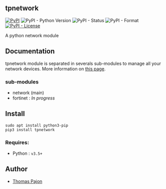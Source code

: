 ## tpnetwork

[![PyPI](https://img.shields.io/pypi/v/tpnetwork?logo=pypi&logoColor=white)](https://pypi.org/project/tpnetwork)
![PyPI - Python Version](https://img.shields.io/pypi/pyversions/tpnetwork?logo=python&logoColor=white)
![PyPI - Status](https://img.shields.io/pypi/status/tpnetwork)
![PyPI - Format](https://img.shields.io/pypi/format/tpnetwork)
[![PyPI - License](https://img.shields.io/pypi/l/tpnetwork)](https://github.com/tomarrok/tpnetwork/blob/main/LICENSE)

A python network module

## Documentation

tpnetwork module is separated in severals sub-modules to manage all your network devices.
More information on [this page](https://github.com/tomarrok/tpnetwork/wiki).

### sub-modules
- network (main)
- fortinet : <em>In progress</em>

## Install
```
sudo apt install python3-pip
pip3 install tpnetwork
```

### Requires:
- Python : `v3.5+`

## Author
- [Thomas Pajon](mailto:th.pajon45@gmail.com)
